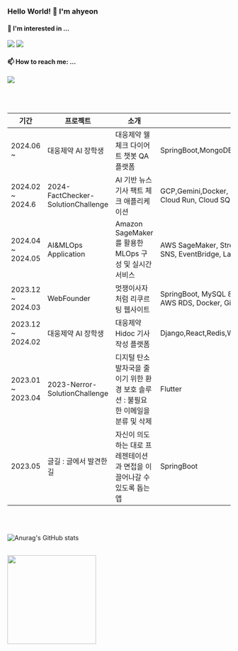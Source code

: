 <!-- ![header](https://capsule-render.vercel.app/api?type=soft&height=150&color=auto&text=AhyeonLim&fontSize=70&textBg=false&animation=twinkling) -->
<!--
**ahyeon-github/ahyeon-github** is a ✨ _special_ ✨ repository because its `README.md` (this file) appears on your GitHub profile.

Here are some ideas to get you started:

- 🔭 I’m currently working on ...
- 🌱 I’m currently learning ...
- 👯 I’m looking to collaborate on ...
- 🤔 I’m looking for help with ...
- 💬 Ask me about ...
- 📫 How to reach me: ...
- 😄 Pronouns: ...
- ⚡ Fun fact: ...


<div>

  ![GitHub stats](https://github-readme-stats.vercel.app/api?username=ahyeon-github&show_icons=true&theme=radical)

</div>


-->

### Hello World! 👋 I'm ahyeon

#### 🌱 I'm interested in ... 

<img src="https://img.shields.io/badge/Spring Boot-6DB33F?style=flat-round&logo=springboot&logoColor=white"/> <img src="https://img.shields.io/badge/Amazon AWS-3776AB?style=flat-round&logo=amazonaws&logoColor=white"/>


#### 📫 How to reach me: ...

<div>
  </a> <a href="mailto:ahyunlmn@gmail.com" target="_blank">
    <img src="https://img.shields.io/badge/ahyunlmn@gmail.com-d14836?style=flat-round&logo=Gmail&logoColor=white"/>
  </a>

</div>

<br>
<br> 

<br/>





|기간|프로젝트|소개|기술|바로보기|
|---|---|---|---|---|
|2024.06 ~ |대웅제약 AI 장학생|대웅제약 웰체크 다이어트 챗봇 QA 플랫폼|SpringBoot,MongoDB,DocumentDB,Mustache,EC2|[QA-Platform](https://github.com/wellcheck-AI/chat-platform-dev-scholar)
|2024.02 ~ 2024.6|2024-FactChecker-SolutionChallenge|AI 기반 뉴스 기사 팩트 체크 애플리케이션|GCP,Gemini,Docker, GitHub Actions, Cloud Build, Cloud Run, Cloud SQL, Compute Engine|[FactChecker](https://github.com/2024-FactChecker-SolutionChallenge)
|2024.04 ~ 2024.05|AI&MLOps Application|Amazon SageMaker를 활용한 MLOps 구성 및 실시간 서비스|AWS SageMaker, Streamlit, Amazon S3, Amazon SNS, EventBridge, Lambda, EMR, Docker|[MLOps](https://github.com/X-beagle/X-beagle-Mlops-Project)
|2023.12 ~ 2024.03|WebFounder|멋쟁이사자처럼 리쿠르팅 웹사이트|SpringBoot, MySQL 8, Spring Security + JWT, AWS RDS, Docker, Github Actions|[WebFounder](https://github.com/Likelion-at-SMWU-WebFounder)
|2023.12 ~ 2024.02|대웅제약 AI 장학생|대웅제약 Hidoc 기사 작성 플랫폼|Django,React,Redis,WebSocket|[Hidoc](https://github.com/Daewoong-AI/Hidac-article-generation-BE)
|2023.01 ~ 2023.04|2023-Nerror-SolutionChallenge|디지털 탄소 발자국을 줄이기 위한 환경 보호 솔루션 : 불필요한 이메일을 분류 및 삭제|Flutter|[Nerror](https://github.com/dsc-sookmyung/2023-Nerror-SolutionChallenge)
|2023.05|글길 : 글에서 발견한 길|자신이 의도하는 대로 프레젠테이션과 면접을 이끌어나갈 수 있도록 돕는 앱|SpringBoot|[글길](https://github.com/road-found-in-the-text)|
<br/>

<br/>


![Anurag's GitHub stats](https://github-readme-stats.vercel.app/api?username=ahyeon-github&show_icons=true&bg_color=00000000)

<br/>


<a href="https://github.com/ahyeon-github/convoychat">
  <img height=200 align="center" src="https://github-readme-stats.vercel.app/api/top-langs?username=ahyeon-github&layout=compact&langs_count=8&card_width=320" />
</a>
</p>


